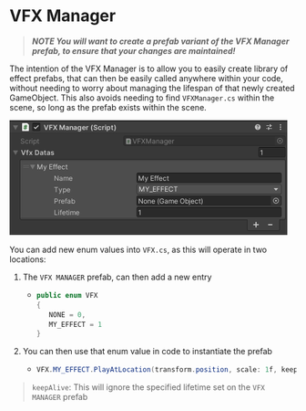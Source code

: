 ﻿# VFX Manager
> **_NOTE You will want to create a prefab variant of the VFX Manager prefab, to ensure that your changes are maintained!_**

The intention of the VFX Manager is to allow you to easily create library of effect prefabs, that can then be easily called
anywhere within your code, without needing to worry about managing the lifespan of that newly created GameObject. This
also avoids needing to find `VFXManager.cs` within the scene, so long as the prefab exists within the scene.

![VFX Manager](../Images/vfx_manager.PNG)

You can add new enum values into `VFX.cs`, as this will operate in two locations:

1. The `VFX MANAGER` prefab, can then add a new entry
    - ```csharp
      public enum VFX
      {
         NONE = 0,
         MY_EFFECT = 1
      }      
2. You can then use that enum value in code to instantiate the prefab
    - ```csharp
      VFX.MY_EFFECT.PlayAtLocation(transform.position, scale: 1f, keepAlive: false);

> `keepAlive`: This will ignore the specified lifetime set on the `VFX MANAGER` prefab